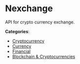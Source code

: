 # Nexchange


API for crypto currency exchange.



**Categories**:
- [Cryptocurrency](https://github.com/apis-list/apis-list#cryptocurrency)
- [Currency](https://github.com/apis-list/apis-list#currency)
- [Financial](https://github.com/apis-list/apis-list#financial)
- [Blockchain & Cryptocurrencies](https://github.com/apis-list/apis-list#blockchain-and-cryptocurrencies)







